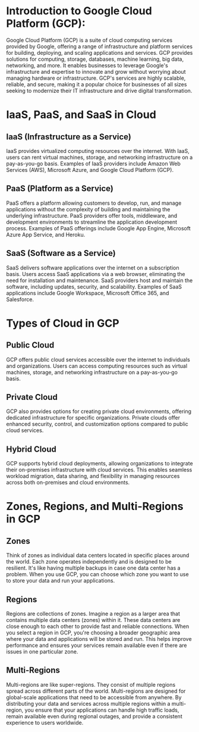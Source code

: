 # Introduction to Google Cloud Platform (GCP):
Google Cloud Platform (GCP) is a suite of cloud computing services provided by Google, offering a range of infrastructure and platform services for building, deploying, and scaling applications and services. GCP provides solutions for computing, storage, databases, machine learning, big data, networking, and more. It enables businesses to leverage Google's infrastructure and expertise to innovate and grow without worrying about managing hardware or infrastructure. GCP's services are highly scalable, reliable, and secure, making it a popular choice for businesses of all sizes seeking to modernize their IT infrastructure and drive digital transformation.

# IaaS, PaaS, and SaaS in Cloud

## IaaS (Infrastructure as a Service)

IaaS provides virtualized computing resources over the internet. With IaaS, users can rent virtual machines, storage, and networking infrastructure on a pay-as-you-go basis. Examples of IaaS providers include Amazon Web Services (AWS), Microsoft Azure, and Google Cloud Platform (GCP).

## PaaS (Platform as a Service)

PaaS offers a platform allowing customers to develop, run, and manage applications without the complexity of building and maintaining the underlying infrastructure. PaaS providers offer tools, middleware, and development environments to streamline the application development process. Examples of PaaS offerings include Google App Engine, Microsoft Azure App Service, and Heroku.

## SaaS (Software as a Service)

SaaS delivers software applications over the internet on a subscription basis. Users access SaaS applications via a web browser, eliminating the need for installation and maintenance. SaaS providers host and maintain the software, including updates, security, and scalability. Examples of SaaS applications include Google Workspace, Microsoft Office 365, and Salesforce.

# Types of Cloud in GCP

## Public Cloud

GCP offers public cloud services accessible over the internet to individuals and organizations. Users can access computing resources such as virtual machines, storage, and networking infrastructure on a pay-as-you-go basis.

## Private Cloud

GCP also provides options for creating private cloud environments, offering dedicated infrastructure for specific organizations. Private clouds offer enhanced security, control, and customization options compared to public cloud services.

## Hybrid Cloud

GCP supports hybrid cloud deployments, allowing organizations to integrate their on-premises infrastructure with cloud services. This enables seamless workload migration, data sharing, and flexibility in managing resources across both on-premises and cloud environments.


# Zones, Regions, and Multi-Regions in GCP

## Zones

Think of zones as individual data centers located in specific places around the world. Each zone operates independently and is designed to be resilient. It's like having multiple backups in case one data center has a problem. When you use GCP, you can choose which zone you want to use to store your data and run your applications.

## Regions

Regions are collections of zones. Imagine a region as a larger area that contains multiple data centers (zones) within it. These data centers are close enough to each other to provide fast and reliable connections. When you select a region in GCP, you're choosing a broader geographic area where your data and applications will be stored and run. This helps improve performance and ensures your services remain available even if there are issues in one particular zone.

## Multi-Regions

Multi-regions are like super-regions. They consist of multiple regions spread across different parts of the world. Multi-regions are designed for global-scale applications that need to be accessible from anywhere. By distributing your data and services across multiple regions within a multi-region, you ensure that your applications can handle high traffic loads, remain available even during regional outages, and provide a consistent experience to users worldwide.

